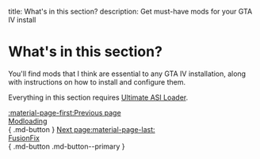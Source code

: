 title: What's in this section?
description: Get must-have mods for your GTA IV install

# What's in this section?
You'll find mods that I think are essential to any GTA IV installation, along with instructions on how to install and configure them. 

Everything in this section requires [Ultimate ASI Loader](../mod-dependencies/#ultimate-asi-loader).

[:material-page-first:Previous page <br>Modloading</br>](../modloading.md){ .md-button } [Next page:material-page-last: <br>FusionFix</br>](fusionfix.md){ .md-button .md-button--primary }